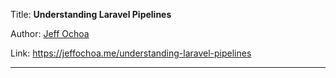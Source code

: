 Title: **Understanding Laravel Pipelines**

Author: [Jeff Ochoa](People/Jeff%20Ochoa.md)

Link: https://jeffochoa.me/understanding-laravel-pipelines

---
